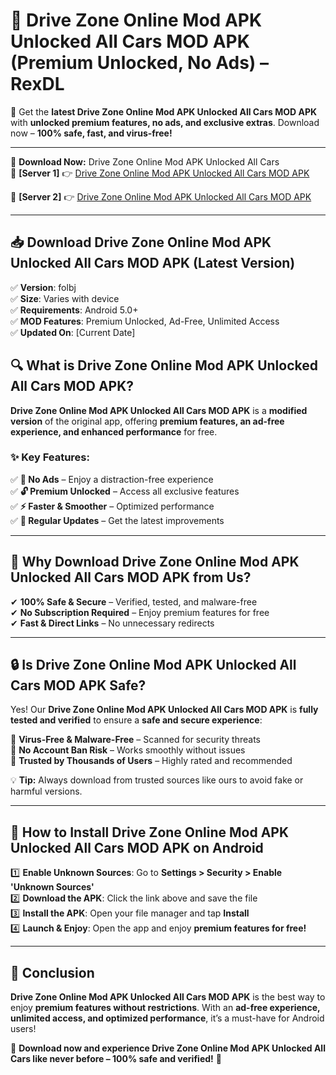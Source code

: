 # 🚀 Drive Zone Online Mod APK Unlocked All Cars MOD APK (Premium Unlocked, No Ads) – RexDL 

🎯 Get the **latest Drive Zone Online Mod APK Unlocked All Cars MOD APK** with **unlocked premium features, no ads, and exclusive extras**. Download now – **100% safe, fast, and virus-free!**  

---

🔽 **Download Now:** Drive Zone Online Mod APK Unlocked All Cars  
🔹 **[Server 1]** 👉 [Drive Zone Online Mod APK Unlocked All Cars MOD APK](https://apkcomod.com?title=Drive_Zone_Online_Mod_APK_Unlocked_All_Cars)  

🔹 **[Server 2]** 👉 [Drive Zone Online Mod APK Unlocked All Cars MOD APK](https://apkcomod.com?title=Drive_Zone_Online_Mod_APK_Unlocked_All_Cars)  

---
## 📥 Download Drive Zone Online Mod APK Unlocked All Cars MOD APK (Latest Version)  

✅ **Version**: folbj  
✅ **Size**: Varies with device  
✅ **Requirements**: Android 5.0+  
✅ **MOD Features**: Premium Unlocked, Ad-Free, Unlimited Access  
✅ **Updated On**: [Current Date]  

## 🔍 What is Drive Zone Online Mod APK Unlocked All Cars MOD APK?  

**Drive Zone Online Mod APK Unlocked All Cars MOD APK** is a **modified version** of the original app, offering **premium features, an ad-free experience, and enhanced performance** for free.  

### ✨ Key Features:  

✅ **🚫 No Ads** – Enjoy a distraction-free experience  
✅ **🔓 Premium Unlocked** – Access all exclusive features  
✅ **⚡ Faster & Smoother** – Optimized performance  
✅ **🔄 Regular Updates** – Get the latest improvements  

---

## 🌟 Why Download Drive Zone Online Mod APK Unlocked All Cars MOD APK from Us?  

✔ **100% Safe & Secure** – Verified, tested, and malware-free  
✔ **No Subscription Required** – Enjoy premium features for free  
✔ **Fast & Direct Links** – No unnecessary redirects  

---

## 🔒 Is Drive Zone Online Mod APK Unlocked All Cars MOD APK Safe?  

Yes! Our **Drive Zone Online Mod APK Unlocked All Cars MOD APK** is **fully tested and verified** to ensure a **safe and secure experience**:  

🔹 **Virus-Free & Malware-Free** – Scanned for security threats  
🔹 **No Account Ban Risk** – Works smoothly without issues  
🔹 **Trusted by Thousands of Users** – Highly rated and recommended  

💡 **Tip:** Always download from trusted sources like ours to avoid fake or harmful versions.  

---

## 📲 How to Install Drive Zone Online Mod APK Unlocked All Cars MOD APK on Android  

1️⃣ **Enable Unknown Sources**: Go to **Settings > Security > Enable 'Unknown Sources'**  
2️⃣ **Download the APK**: Click the link above and save the file  
3️⃣ **Install the APK**: Open your file manager and tap **Install**  
4️⃣ **Launch & Enjoy**: Open the app and enjoy **premium features for free!**  

---

## 🚀 Conclusion  

**Drive Zone Online Mod APK Unlocked All Cars MOD APK** is the best way to enjoy **premium features without restrictions**. With an **ad-free experience, unlimited access, and optimized performance**, it’s a must-have for Android users!  

🔻 **Download now and experience Drive Zone Online Mod APK Unlocked All Cars like never before – 100% safe and verified!** 🔻  
